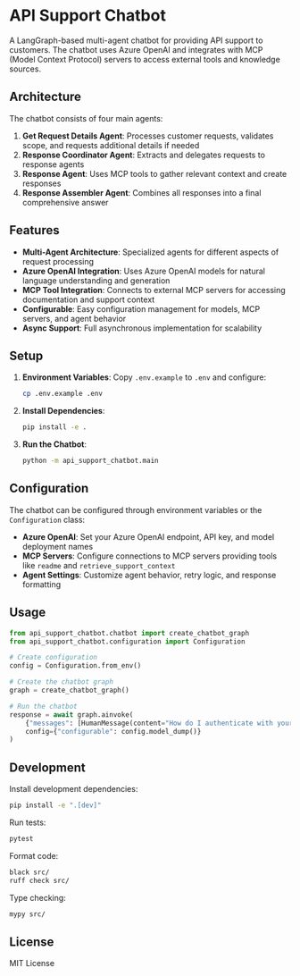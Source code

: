 # API Support Chatbot

A LangGraph-based multi-agent chatbot for providing API support to customers. The chatbot uses Azure OpenAI and integrates with MCP (Model Context Protocol) servers to access external tools and knowledge sources.

## Architecture

The chatbot consists of four main agents:

1. **Get Request Details Agent**: Processes customer requests, validates scope, and requests additional details if needed
2. **Response Coordinator Agent**: Extracts and delegates requests to response agents
3. **Response Agent**: Uses MCP tools to gather relevant context and create responses
4. **Response Assembler Agent**: Combines all responses into a final comprehensive answer

## Features

- **Multi-Agent Architecture**: Specialized agents for different aspects of request processing
- **Azure OpenAI Integration**: Uses Azure OpenAI models for natural language understanding and generation
- **MCP Tool Integration**: Connects to external MCP servers for accessing documentation and support context
- **Configurable**: Easy configuration management for models, MCP servers, and agent behavior
- **Async Support**: Full asynchronous implementation for scalability

## Setup

1. **Environment Variables**:
   Copy `.env.example` to `.env` and configure:
   ```bash
   cp .env.example .env
   ```

2. **Install Dependencies**:
   ```bash
   pip install -e .
   ```

3. **Run the Chatbot**:
   ```bash
   python -m api_support_chatbot.main
   ```

## Configuration

The chatbot can be configured through environment variables or the `Configuration` class:

- **Azure OpenAI**: Set your Azure OpenAI endpoint, API key, and model deployment names
- **MCP Servers**: Configure connections to MCP servers providing tools like `readme` and `retrieve_support_context`
- **Agent Settings**: Customize agent behavior, retry logic, and response formatting

## Usage

```python
from api_support_chatbot.chatbot import create_chatbot_graph
from api_support_chatbot.configuration import Configuration

# Create configuration
config = Configuration.from_env()

# Create the chatbot graph
graph = create_chatbot_graph()

# Run the chatbot
response = await graph.ainvoke(
    {"messages": [HumanMessage(content="How do I authenticate with your API?")]},
    config={"configurable": config.model_dump()}
)
```

## Development

Install development dependencies:
```bash
pip install -e ".[dev]"
```

Run tests:
```bash
pytest
```

Format code:
```bash
black src/
ruff check src/
```

Type checking:
```bash
mypy src/
```

## License

MIT License